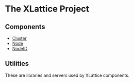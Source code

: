 # The XLattice Project

## Components

* [Cluster](https://jddixon.github.io/xlattice/cluster.html)
* [Node](https://jddixon.github.io/xlattice/node.html)
* [NodeID](https://jddixon.github.io/xlattice/nodeID.html)

## Utilities

These are libraries and servers used by XLattice components.
